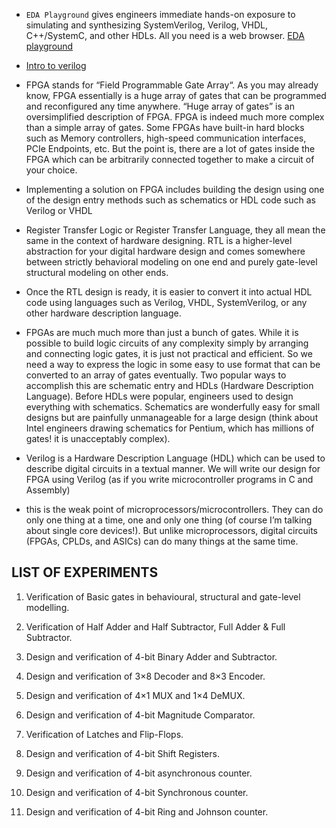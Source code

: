 - `EDA Playground` gives engineers immediate hands-on exposure to simulating and synthesizing SystemVerilog, Verilog, VHDL, C++/SystemC, and other HDLs. All you need is a web browser.
[EDA playground](https://www.edaplayground.com)


- [Intro to verilog](https://web.mit.edu/6.111/www/f2017/handouts/L03_4.pdf)
- FPGA stands for “Field Programmable Gate Array“. As you may already know, FPGA essentially is a huge array of gates that can be programmed and reconfigured any time anywhere. “Huge array of gates” is an oversimplified description of FPGA. FPGA is indeed much more complex than a simple array of gates. Some FPGAs have built-in hard blocks such as Memory controllers, high-speed communication interfaces, PCIe Endpoints, etc. But the point is, there are a lot of gates inside the FPGA which can be arbitrarily connected together to make a circuit of your choice. 

- Implementing a solution on FPGA includes building the design using one of the design entry methods such as schematics or HDL code such as Verilog or VHDL
- Register Transfer Logic or Register Transfer Language, they all mean the same in the context of hardware designing. RTL is a higher-level abstraction for your digital hardware design and comes somewhere between strictly behavioral modeling on one end and purely gate-level structural modeling on other ends.
- Once the RTL design is ready, it is easier to convert it into actual HDL code using languages such as Verilog, VHDL, SystemVerilog, or any other hardware description language.
- FPGAs are much much more than just a bunch of gates. While it is possible to build logic circuits of any complexity simply by arranging and connecting logic gates, it is just not practical and efficient. So we need a way to express the logic in some easy to use format that can be converted to an array of gates eventually. Two popular ways to accomplish this are schematic entry and HDLs (Hardware Description Language). Before HDLs were popular, engineers used to design everything with schematics. Schematics are wonderfully easy for small designs but are painfully unmanageable for a large design (think about Intel engineers drawing schematics for Pentium, which has millions of gates! it is unacceptably complex).
- Verilog is a Hardware Description Language (HDL) which can be used to describe digital circuits in a textual manner. We will write our design for FPGA using Verilog (as if you write microcontroller programs in C and Assembly)
- this is the weak point of microprocessors/microcontrollers. They can do only one thing at a time, one and only one thing (of course I’m talking about single core devices!). But unlike microprocessors, digital circuits (FPGAs, CPLDs, and ASICs) can do many things at the same time.


## LIST OF EXPERIMENTS



1) Verification of Basic gates in behavioural, structural and gate-level modelling.

2) Verification of Half Adder and Half Subtractor, Full Adder & Full Subtractor.

3) Design and verification of 4-bit Binary Adder and Subtractor.

4) Design and verification of 3×8 Decoder and 8×3 Encoder.

5) Design and verification of 4×1 MUX and 1×4 DeMUX.

6) Design and verification of 4-bit Magnitude Comparator.

7) Verification of Latches and Flip-Flops.

8) Design and verification of 4-bit Shift Registers.

9) Design and verification of 4-bit asynchronous counter.

10) Design and verification of 4-bit Synchronous counter.

11) Design and verification of 4-bit Ring and Johnson counter.


